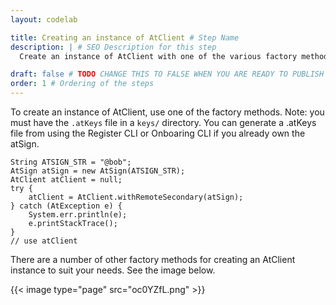 ```yaml
---
layout: codelab

title: Creating an instance of AtClient # Step Name
description: | # SEO Description for this step
  Create an instance of AtClient with one of the various factory methods

draft: false # TODO CHANGE THIS TO FALSE WHEN YOU ARE READY TO PUBLISH THE PAGE
order: 1 # Ordering of the steps
---
```


To create an instance of AtClient, use one of the factory methods. Note: you must have the `.atKeys` file in a `keys/` directory. You can generate a .atKeys file from using the Register CLI or Onboaring CLI if you already own the atSign.

```
String ATSIGN_STR = "@bob";
AtSign atSign = new AtSign(ATSIGN_STR);
AtClient atClient = null;
try {
    atClient = AtClient.withRemoteSecondary(atSign);
} catch (AtException e) {
    System.err.println(e);
    e.printStackTrace();
}
// use atClient
```

There are a number of other factory methods for creating an AtClient instance to suit your needs. See the image below.

{{< image type="page" src="oc0YZfL.png" >}}

